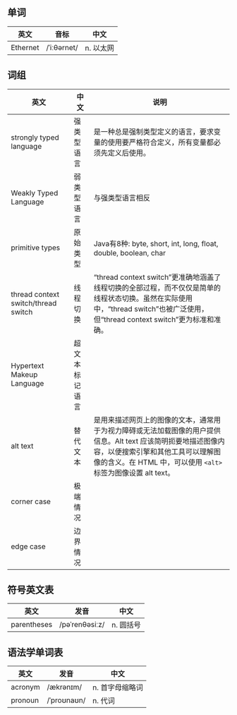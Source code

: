 ## 单词
|英文|音标|中文|
|:--:|:--:|:--:|
|Ethernet|/ˈiːθərnet/|n. 以太网|

## 词组
|英文|中文|说明|
|--|--|--|
|strongly typed language|强类型语言|是一种总是强制类型定义的语言，要求变量的使用要严格符合定义，所有变量都必须先定义后使用。|
|Weakly Typed Language|弱类型语言|与强类型语言相反|
|primitive types|原始类型|Java有8种: byte, short, int, long, float, double, boolean, char|
|thread context switch/thread switch|线程切换|“thread context switch”更准确地涵盖了线程切换的全部过程，而不仅仅是简单的线程状态切换。虽然在实际使用中，“thread switch”也被广泛使用，但“thread context switch”更为标准和准确。|
|Hypertext Makeup Language|超文本标记语言|
|alt text|替代文本|是用来描述网页上的图像的文本，通常用于为视力障碍或无法加载图像的用户提供信息。Alt text 应该简明扼要地描述图像内容，以便搜索引擎和其他工具可以理解图像的含义。在 HTML 中，可以使用 `<alt>` 标签为图像设置 alt text。|
|corner case|极端情况||
|edge case|边界情况||


## 符号英文表
|英文|发音|中文|
|---|---|---|
|parentheses|/pəˈrenθəsiːz/|n. 圆括号|

## 语法学单词表
|英文|发音|中文|
|---|---|---|
|acronym|/ækrənɪm/|n. 首字母缩略词|
|pronoun|/ˈproʊnaʊn/|n. 代词|